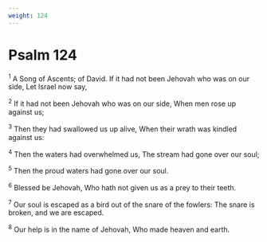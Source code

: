 ```yaml
---
weight: 124
---
```


# Psalm 124

<sup>1</sup> A Song of Ascents; of David. If it had not been Jehovah who was on our side, Let Israel now say, 

<sup>2</sup> If it had not been Jehovah who was on our side, When men rose up against us; 

<sup>3</sup> Then they had swallowed us up alive, When their wrath was kindled against us: 

<sup>4</sup> Then the waters had overwhelmed us, The stream had gone over our soul; 

<sup>5</sup> Then the proud waters had gone over our soul. 

<sup>6</sup> Blessed be Jehovah, Who hath not given us as a prey to their teeth. 

<sup>7</sup> Our soul is escaped as a bird out of the snare of the fowlers: The snare is broken, and we are escaped. 

<sup>8</sup> Our help is in the name of Jehovah, Who made heaven and earth. 



